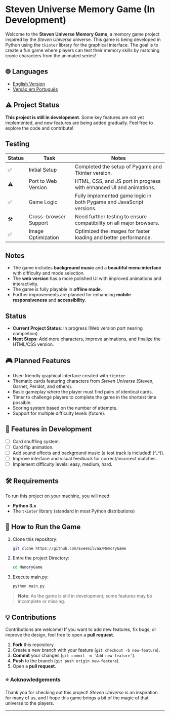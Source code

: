 # Steven Universe Memory Game (In Development)

Welcome to the **Steven Universe Memory Game**, a memory game project inspired by the _Steven Universe_ universe. This game is being developed in Python using the `tkinter` library for the graphical interface. The goal is to create a fun game where players can test their memory skills by matching iconic characters from the animated series!

## 🌐 Languages

- [English Version](README-ENG.md)
- [Versão em Português](README.md)

## ⚠️ Project Status

**This project is still in development**. Some key features are not yet implemented, and new features are being added gradually. Feel free to explore the code and contribute!

## Testing

| Status  | Task               | Notes                                                                 |
|---------|--------------------|-----------------------------------------------------------------------|
| ✅      | Initial Setup       | Completed the setup of Pygame and Tkinter version.                     |
| ⚠️      | Port to Web Version | HTML, CSS, and JS port in progress with enhanced UI and animations.   |
| ✅      | Game Logic          | Fully implemented game logic in both Pygame and JavaScript versions.  |
| 🛠️      | Cross-browser Support | Need further testing to ensure compatibility on all major browsers.   |
| ✅      | Image Optimization  | Optimized the images for faster loading and better performance.       |

## Notes

- The game includes **background music** and a **beautiful menu interface** with difficulty and mode selection.
- The **web version** has a more polished UI with improved animations and interactivity.
- The game is fully playable in **offline mode**.
- Further improvements are planned for enhancing **mobile responsiveness** and **accessibility**.

## Status

- **Current Project Status**: In progress (Web version port nearing completion)
- **Next Steps**: Add more characters, improve animations, and finalize the HTML/CSS version.


## 🎮 Planned Features

- User-friendly graphical interface created with `tkinter`.
- Thematic cards featuring characters from _Steven Universe_ (Steven, Garnet, Peridot, and others).
- Basic gameplay where the player must find pairs of identical cards.
- Timer to challenge players to complete the game in the shortest time possible.
- Scoring system based on the number of attempts.
- Support for multiple difficulty levels (future).

## 🚧 Features in Development

- [ ] Card shuffling system.
- [ ] Card flip animation.
- [ ] Add sound effects and background music (a test track is included! (_^\_^_)).
- [ ] Improve interface and visual feedback for correct/incorrect matches.
- [ ] Implement difficulty levels: easy, medium, hard.

## 🛠️ Requirements

To run this project on your machine, you will need:

- **Python 3.x**
- The `tkinter` library (standard in most Python distributions)

## 🚀 How to Run the Game

1. Clone this repository:

   ```bash
   git clone https://github.com/EveeSilvaa/MemoryGame
   ```

2. Entre the project Directory:

   ```bash
   cd MemoryGame
   ```

3. Execute main.py:

   ```bash
   python main.py
   ```

> **Note**: As the game is still in development, some features may be incomplete or missing.

## 💡 Contributions

Contributions are welcome! If you want to add new features, fix bugs, or improve the design, feel free to open a **pull request**.

1. **Fork** this repository.
2. Create a new branch with your feature (`git checkout -b new-feature`).
3. **Commit** your changes (`git commit -m 'Add new feature'`).
4. **Push** to the branch (`git push origin new-feature`).
5. Open a **pull request**.

### ⭐ Acknowledgements

Thank you for checking out this project! _Steven Universe_ is an inspiration for many of us, and I hope this game brings a bit of the magic of that universe to the players.

---
